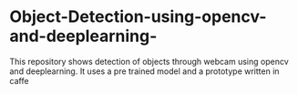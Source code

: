 # Object-Detection-using-opencv-and-deeplearning-
This repository shows detection of objects through webcam using opencv and deeplearning.
It uses a pre trained model and a prototype written in caffe
